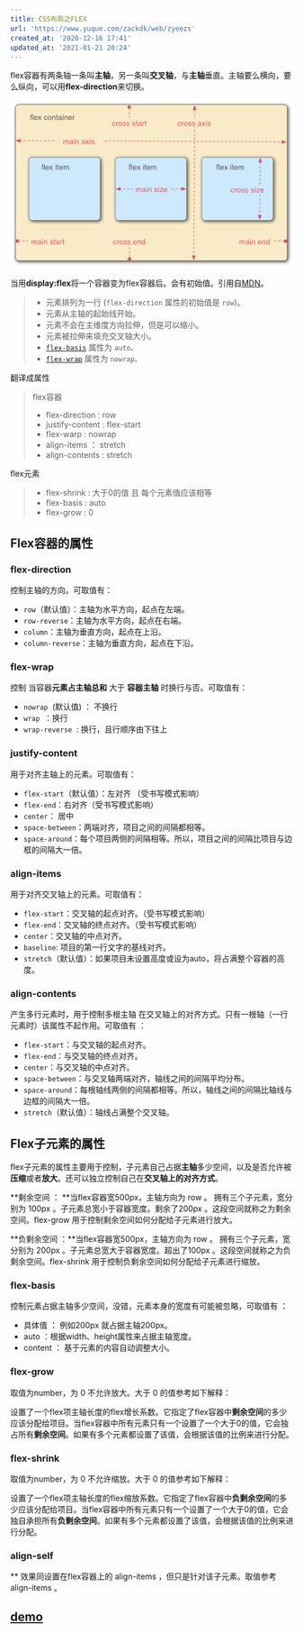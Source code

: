 ```yaml
---
title: CSS布局之FLEX
url: 'https://www.yuque.com/zackdk/web/zyeezs'
created_at: '2020-12-16 17:41'
updated_at: '2021-01-21 20:24'
---
```


flex容器有两条轴一条叫**主轴**，另一条叫**交叉轴**，与**主轴**垂直。主轴要么横向，要么纵向，可以用**flex-direction**来切换。

![](../assets/zyeezs/1608169716977-42be2cc6-309b-4051-97a1-19423f8dee6b.png)

当用**display:flex**将一个容器变为flex容器后。会有初始值。引用自[MDN](https://developer.mozilla.org/zh-CN/docs/Web/CSS/CSS_Flexible_Box_Layout/Basic_Concepts_of_Flexbox)。

> - 元素排列为一行 (`flex-direction` 属性的初始值是 `row`)。
> - 元素从主轴的起始线开始。
> - 元素不会在主维度方向拉伸，但是可以缩小。
> - 元素被拉伸来填充交叉轴大小。
> - [`flex-basis`](https://developer.mozilla.org/zh-CN/docs/Web/CSS/flex-basis) 属性为 `auto。`
> - [`flex-wrap`](https://developer.mozilla.org/zh-CN/docs/Web/CSS/flex-wrap) 属性为 `nowrap。`

翻译成属性

> flex容器
>
> - flex-direction : row
> - justify-content : flex-start
> - flex-warp : nowrap
> - align-items ： stretch
> - align-contents : stretch

flex元素

> - flex-shrink : 大于0的值 且 每个元素值应该相等
> - flex-basis : auto
> - flex-grow : 0

<a name="HspUI"></a>

## Flex容器的属性

<a name="wNBal"></a>

### flex-direction

控制主轴的方向。可取值有：

- `row`（默认值）：主轴为水平方向，起点在左端。
- `row-reverse`：主轴为水平方向，起点在右端。
- `column`：主轴为垂直方向，起点在上沿。
- `column-reverse`：主轴为垂直方向，起点在下沿。

<a name="1wxqy"></a>

### flex-wrap

控制 当容器**元素占主轴总和** 大于 **容器主轴** 时换行与否。可取值有：

- `nowrap`  (默认值) ： 不换行
- `wrap`  ：换行
- `wrap-reverse`  : 换行，且行顺序由下往上

<a name="Zu0yX"></a>

### justify-content

用于对齐主轴上的元素。可取值有：

- `flex-start`（默认值）：左对齐 （受书写模式影响）
- `flex-end`：右对齐（受书写模式影响）
- `center`： 居中
- `space-between`：两端对齐，项目之间的间隔都相等。
- `space-around`：每个项目两侧的间隔相等。所以，项目之间的间隔比项目与边框的间隔大一倍。 <a name="MP5hp"></a>

### align-items

用于对齐交叉轴上的元素。可取值有：

- `flex-start`：交叉轴的起点对齐。（受书写模式影响）
- `flex-end`：交叉轴的终点对齐。（受书写模式影响）
- `center`：交叉轴的中点对齐。
- `baseline`: 项目的第一行文字的基线对齐。
- `stretch`（默认值）：如果项目未设置高度或设为auto，将占满整个容器的高度。

<a name="pDmbF"></a>

### align-contents

产生多行元素时，用于控制多根主轴 在交叉轴上的对齐方式。只有一根轴（一行元素时）该属性不起作用。可取值有 ：

- `flex-start`：与交叉轴的起点对齐。
- `flex-end`：与交叉轴的终点对齐。
- `center`：与交叉轴的中点对齐。
- `space-between`：与交叉轴两端对齐，轴线之间的间隔平均分布。
- `space-around`：每根轴线两侧的间隔都相等。所以，轴线之间的间隔比轴线与边框的间隔大一倍。
- `stretch`（默认值）：轴线占满整个交叉轴。

<a name="gDNxl"></a>

## Flex子元素的属性

flex子元素的属性主要用于控制，子元素自己占据**主轴**多少空间，以及是否允许被**压缩**或者**放大**。还可以独立控制自己在**交叉轴上的对齐方式**。

**剩余空间 ： **当flex容器宽500px，主轴方向为 row 。 拥有三个子元素，宽分别为 100px 。子元素总宽小于容器宽度。剩余了200px 。这段空间就称之为剩余空间。flex-grow 用于控制剩余空间如何分配给子元素进行放大。

**负剩余空间 ：**当flex容器宽500px，主轴方向为 row 。 拥有三个子元素，宽分别为 200px 。子元素总宽大于容器宽度。超出了100px 。这段空间就称之为负剩余空间。flex-shrink 用于控制负剩余空间如何分配给子元素进行缩放。

<a name="Xtaj0"></a>

### flex-basis

控制元素占据主轴多少空间，没错，元素本身的宽度有可能被忽略，可取值有 ：

- 具体值 ： 例如200px 就占据主轴200px。
- auto ：根据width、height属性来占据主轴宽度。
- content ： 基于元素的内容自动调整大小。

<a name="TaWBq"></a>

### flex-grow

取值为number，为 0 不允许放大。大于 0 的值参考如下解释：

设置了一个flex项主轴长度的flex增长系数。它指定了flex容器中**剩余空间**的多少应该分配给项目。当flex容器中所有元素只有一个设置了一个大于0的值，它会独占所有**剩余空间**。如果有多个元素都设置了该值，会根据该值的比例来进行分配。

<a name="QxNnc"></a>

### flex-shrink

取值为number，为 0 不允许缩放。大于 0 的值参考如下解释：

设置了一个flex项主轴长度的flex缩放系数。它指定了flex容器中**负剩余空间**的多少应该分配给项目。当flex容器中所有元素只有一个设置了一个大于0的值，它会独自承担所有**负剩余空间**。如果有多个元素都设置了该值，会根据该值的比例来进行分配。

<a name="ZzyIu"></a>

### align-self

**
效果同设置在flex容器上的 align-items ，但只是针对该子元素。取值参考 align-items 。

<a name="HfMW1"></a>

## [demo](http://zackdk.top/demo/flex)
